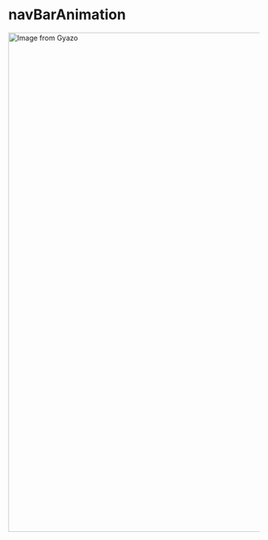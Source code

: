 # navBarAnimation

<a href="https://gyazo.com/ed0ae39d43657b2670219c5aabe40fc8"><img src="https://i.gyazo.com/ed0ae39d43657b2670219c5aabe40fc8.gif" alt="Image from Gyazo" width="1000"/></a>